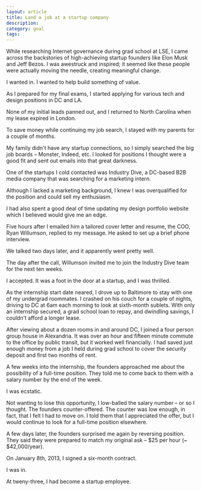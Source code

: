 ```yaml
---
layout: article
title: Land a job at a startup company
description:
category: goal
tags:
---
```


While researching Internet governance during grad school at LSE, I came across the backstories of high-achieving startup founders like Elon Musk and Jeff Bezos. I was awestruck and inspired; it seemed like these people were actually moving the needle, creating meaningful change.

I wanted in. I wanted to help build something of value. 

As I prepared for my final exams, I started applying for various tech and design positions in DC and LA.

None of my initial leads panned out, and I returned to North Carolina when my lease expired in London.

To save money while continuing my job search, I stayed with my parents for a couple of months.

My family didn't have any startup connections, so I simply searched the big job boards – Monster, Indeed, etc. I looked for positions I thought were a good fit and sent out emails into that great darkness.

One of the startups I cold contacted was Industry Dive, a DC-based B2B media company that was searching for a marketing intern.

Although I lacked a marketing background, I knew I was overqualified for the position and could sell my enthusiasm.

I had also spent a good deal of time updating my design portfolio website which I believed would give me an edge.

Five hours after I emailed him a tailored cover letter and resume, the COO, Ryan Willumson, replied to my message. He asked to set up a brief phone interview.

We talked two days later, and it apparently went pretty well.

The day after the call, Willumson invited me to join the Industry Dive team for the next ten weeks.

I accepted. It was a foot in the door at a startup, and I was thrilled.

As the internship start date neared, I drove up to Baltimore to stay with one of my undergrad roommates. I crashed on his couch for a couple of nights, driving to DC at 6am each morning to look at sixth-month sublets. With only an internship secured, a grad school loan to repay, and dwindling savings, I couldn't afford a longer lease.

After viewing about a dozen rooms in and around DC, I joined a four person group house in Alexandria. It was over an hour and fifteen minute commute to the office by public transit, but it worked well financially. I had saved just enough money from a job I held during grad school to cover the security deposit and first two months of rent.

A few weeks into the internship, the founders approached me about the possibility of a full-time position. They told me to come back to them with a salary number by the end of the week.

I was ecstatic.

Not wanting to lose this opportunity, I low-balled the salary number – or so I thought. The founders counter-offered. The counter was low enough, in fact, that I felt I had to move on. I told them that I appreciated the offer, but I would continue to look for a full-time position elsewhere.

A few days later, the founders surprised me again by reversing position. They said they were prepared to match my original ask – $25 per hour (~ $42,000/year).

On January 8th, 2013, I signed a six-month contract. 

I was in. 

At tweny-three, I had become a startup employee.